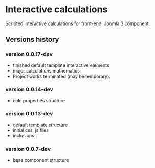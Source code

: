 # Interactive calculations

Scripted interactive calculations for front-end. Joomla 3 component.

## Versions history

### version 0.0.17-dev
-   finished default template interactive elements
-   major calculations mathematics
-   Project works terminated (may be temporary).

### version 0.0.14-dev
-   calc properties structure

### version 0.0.13-dev
-   default template structure
-   initial css, js files
-   inclusions

### version 0.0.7-dev
-   base component structure
